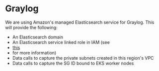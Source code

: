 # Graylog

We are using Amazon's managed Elasticsearch service for Graylog. This will
provide the following:

* An Elasticsearch domain
* An Elasticsearch service linked role in IAM (see
* [this](https://github.com/terraform-providers/terraform-provider-aws/issues/5218)
* for more information)
* Data calls to capture the private subnets created in this region's VPC
* Data calls to capture the SG ID bound to EKS worker nodes
